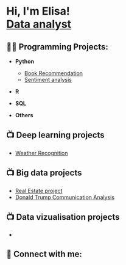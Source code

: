 <h1>Hi, I'm Elisa! <br/><a href="www.linkedin.com/in/elisa-lassarre-938a35207">Data analyst</a>
  
<h2>👨‍💻 Programming Projects:</h2>

- <b>Python</b>
  
  - [Book Recommendation](https://github.com/elisalsr/Book_recommendation/tree/main)
  - [Sentiment analysis](https://github.com/elisalsr/Sentiment_analysis)
    
- <b>R</b>


- <b>SQL</b>

    
- <b>Others</b>

    

<h2>📺 Deep learning projects</h2>

- [Weather Recognition](https://github.com/elisalsr/Weather_recognition)


<h2>📺 Big data projects</h2>

-  [Real Estate project](https://github.com/elisalsr/Real-Estate-Market-Data-Exploration-in-Toulouse-and-its-suburbs)
-  [Donald Trump Communication Analysis](https://github.com/elisalsr/Donald_Trump_Communication_Analysis)


<h2>📺 Data vizualisation projects </h2>

- 
<h2> 🤳 Connect with me:</h2>

[twitter]: https://twitter.com/joshmadakor
[youtube]: https://www.youtube.com/c/joshmadakor
[instagram]: https://www.instagram.com/joshmadakor/
[linkedin]: https://linkedin.com/in/joshmadakor
